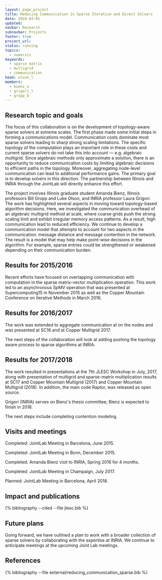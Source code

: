 ```yaml
---
layout: page_project
title: Reducing Communication in Sparse Iterative and Direct Solvers
date: 2018-03-01
updated:
navbar: Research
subnavbar: Projects
footer: true
project_url:
status: running
topics:
  - numerics
keywords:
  - sparse matrix
  - multigrid
  - communication
head: olson_l
members:
  - bienz_a
  - grigori_l
  - gropp_b
---
```


## Research topic and goals

The focus of this collaboration is on the development of topology-aware sparse solvers at extreme
scales. The first phase made some initial steps in forming a communications
model.
Communication costs dominate most sparse solvers leading to sharp strong scaling limitations.
The specific topology of the computation plays an important role in these costs and current sparse
solvers do not take this into account — e.g. algebraic multigrid. Since algebraic methods only approximate
a solution, there is an opportunity to reduce communication costs by limiting algebraic
decisions to efficient paths in the topology.  Moreover, aggregating node-level communication can lead to additional performance gains.
The primary goal is to develop solvers in this direction. The partnership between Illinois and
INRIA through the JointLab will directly enhance this effort.

The project involves Illinois graduate student Amanda Bienz, Illinois professors Bill Gropp
and Luke Olson, and INRIA professor Laura Grigori. The work has highlighted
several aspects in moving toward topology-based algorithm decisions. Here, we investigated the
communication overhead of an algebraic multigrid method at scale, where coarse grids push the
strong scaling limit and exhibit irregular memory access patterns. As a result, high communication
lead to reduced efficiency. We continue to develop a communication model that attempts
to account for two aspects in the communication: message distance and message contention in the
network. The result is a model that may help make point-wise decisions in the algorithm. For
example, sparse entries could be strengthened or weakened depending on their communication
burden.

## Results for 2015/2016

Recent efforts have focused on overlapping communication with computation in the
sparse matrix-vector multiplication operation.  This work led to an
asynchronous SpMV operation that was presented at Supercomputing15 in November
2015 as well as the Copper Mountain Conference on Iterative Methods in March
2016.  

## Results for 2016/2017

The work was extended to aggregate communication at on the nodes and was presented at SC16 and at Copper Multigrid 2017.

The next steps of the collaboration will look at adding pushing the topology aware process to sparse algorithms at INRIA.

## Results for 2017/2018

The work resulted in presentations at the 7th JLESC Workshop in July, 2017, along with presentation of multigrid and sparse-matrix multiplication results at SC17 and Copper Mountain Multigrid (2017) and Copper Mountain Multigrid (2018).  In addition, the main code Raptor, was released as open source.

Grigori (INRIA) serves on Bienz's thesis committee; Bienz is expected to finish in 2018.

The next steps include completing contention modeling.

## Visits and meetings

Completed: JointLab Meeting in Barcelona, June 2015.

Completed: JointLab Meeting in Bonn, December 2015.

Completed: Amanda Bienz visit to INRIA, Spring 2016 for 4 months.

Completed: JointLab Meeting in Champaign, July 2017.

Planned: JointLab Meeting in Barcelona, April 2018.

## Impact and publications

{% bibliography --cited --file jlesc.bib %}

## Future plans

Going forward, we have outlined a plan to work with a broader collection of
sparse solvers by collaborating with the expertise at INRIA.  We continue to anticipate
meetings at the upcoming Joint Lab meetings.

## References

{% bibliography --file external/reducing_communication_sparse.bib %}
